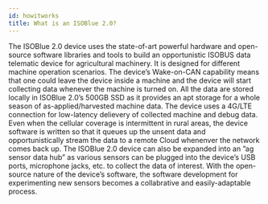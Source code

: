 ```yaml
---
id: howitworks
title: What is an ISOBlue 2.0?
---
```


The ISOBlue 2.0 device uses the state-of-art powerful hardware and open-source
software libraries and tools to build an opportunistic ISOBUS data telematic
device for agricultural machinery. It is designed for different machine
operation scenarios. The device’s Wake-on-CAN capability means that one could
leave the device inside a machine and the device will start collecting data
whenever the machine is turned on.  All the data are stored locally in ISOBlue
2.0’s 500GB SSD as it provides an apt storage for a whole season of
as-applied/harvested machine data. The device uses a 4G/LTE connection for
low-latency delievery of collected machine and debug data. Even when the
cellular coverage is intermittent in rural areas, the device software is written
so that it queues up the unsent data and opportunistically stream the data to a
remote Cloud whenenver the network comes back up. The ISOBlue 2.0 device can
also be expanded into an ”ag sensor data hub” as various sensors can be plugged
into the device’s USB ports, microphone jacks, etc. to collect the data of
interest. With the open-source nature of the device’s software, the software
development for experimenting new sensors becomes a collabrative and
easily-adaptable process.
